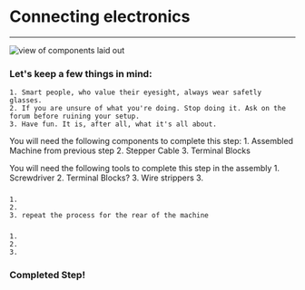 # Connecting electronics
***
![view of components laid out]()

### Let's keep a few things in mind:
	1. Smart people, who value their eyesight, always wear safetly glasses.
	2. If you are unsure of what you're doing. Stop doing it. Ask on the forum before ruining your setup.
	3. Have fun. It is, after all, what it's all about. 


You will need the following components to complete this step:
	1. Assembled Machine from previous step
	2. Stepper Cable
	3. Terminal Blocks
	
You will need the following tools to complete this step in the assembly
	1. Screwdriver
	2. Terminal Blocks?
	3. Wire strippers
	3. 

### 
	1. 
	2. 
	3. repeat the process for the rear of the machine

### 
	1. 
	2. 
	3. 


### Completed Step!